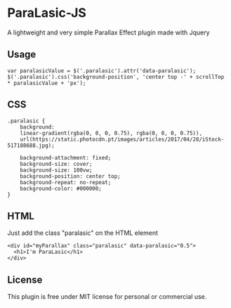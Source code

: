 # ParaLasic-JS
A lightweight and very simple Parallax Effect plugin made with Jquery

## Usage
```
var paralasicValue = $('.paralasic').attr('data-paralasic');
$('.paralasic').css('background-position', 'center top -' + scrollTop * paralasicValue + 'px');
```

## CSS

```
.paralasic {
	background:
	linear-gradient(rgba(0, 0, 0, 0.75), rgba(0, 0, 0, 0.75)),
	url(https://static.photocdn.pt/images/articles/2017/04/28/iStock-517188688.jpg);
	
	background-attachment: fixed;
	background-size: cover;
	background-size: 100vw;
	background-position: center top;
	background-repeat: no-repeat;
	background-color: #000000;
}
```

## HTML

Just add the class "paralasic" on the HTML element
```
<div id="myParallax" class="paralasic" data-paralasic="0.5">
  <h1>I'm ParaLasic</h1>
</div>
```

## License
This plugin is free under MIT license for personal or commercial use.
